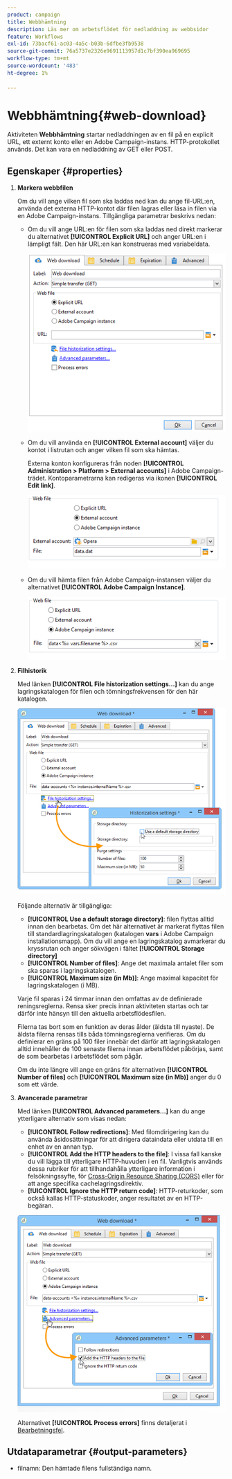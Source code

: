 ```yaml
---
product: campaign
title: Webbhämtning
description: Läs mer om arbetsflödet för nedladdning av webbsidor
feature: Workflows
exl-id: 73bacf61-ac03-4a5c-b03b-6dfbe3fb9538
source-git-commit: 76a5737e2326e9691113957d1c7bf390ea969695
workflow-type: tm+mt
source-wordcount: '483'
ht-degree: 1%

---
```


# Webbhämtning{#web-download}



Aktiviteten **Webbhämtning** startar nedladdningen av en fil på en explicit URL, ett externt konto eller en Adobe Campaign-instans. HTTP-protokollet används. Det kan vara en nedladdning av GET eller POST.

## Egenskaper {#properties}

1. **Markera webbfilen**

   Om du vill ange vilken fil som ska laddas ned kan du ange fil-URL:en, använda det externa HTTP-kontot där filen lagras eller läsa in filen via en Adobe Campaign-instans. Tillgängliga parametrar beskrivs nedan:

   * Om du vill ange URL:en för filen som ska laddas ned direkt markerar du alternativet **[!UICONTROL Explicit URL]** och anger URL:en i lämpligt fält. Den här URL:en kan konstrueras med variabeldata.

     ![](assets/download_web_edit.png)

   * Om du vill använda en **[!UICONTROL External account]** väljer du kontot i listrutan och anger vilken fil som ska hämtas.

     Externa konton konfigureras från noden **[!UICONTROL Administration > Platform > External accounts]** i Adobe Campaign-trädet. Kontoparametrarna kan redigeras via ikonen **[!UICONTROL Edit link]**.

     ![](assets/download_web_edit_external.png)

   * Om du vill hämta filen från Adobe Campaign-instansen väljer du alternativet **[!UICONTROL Adobe Campaign Instance]**.

     ![](assets/download_web_edit_instance.png)

1. **Filhistorik**

   Med länken **[!UICONTROL File historization settings...]** kan du ange lagringskatalogen för filen och tömningsfrekvensen för den här katalogen.

   ![](assets/download_web_edit_hist.png)

   Följande alternativ är tillgängliga:

   * **[!UICONTROL Use a default storage directory]**: filen flyttas alltid innan den bearbetas. Om det här alternativet är markerat flyttas filen till standardlagringskatalogen (katalogen **vars** i Adobe Campaign installationsmapp). Om du vill ange en lagringskatalog avmarkerar du kryssrutan och anger sökvägen i fältet **[!UICONTROL Storage directory]**
   * **[!UICONTROL Number of files]**: Ange det maximala antalet filer som ska sparas i lagringskatalogen.
   * **[!UICONTROL Maximum size (in Mb)]**: Ange maximal kapacitet för lagringskatalogen (i MB).

   Varje fil sparas i 24 timmar innan den omfattas av de definierade reningsreglerna. Rensa sker precis innan aktiviteten startas och tar därför inte hänsyn till den aktuella arbetsflödesfilen.

   Filerna tas bort som en funktion av deras ålder (äldsta till nyaste). De äldsta filerna rensas tills båda tömningsreglerna verifieras. Om du definierar en gräns på 100 filer innebär det därför att lagringskatalogen alltid innehåller de 100 senaste filerna innan arbetsflödet påbörjas, samt de som bearbetas i arbetsflödet som pågår.

   Om du inte längre vill ange en gräns för alternativen **[!UICONTROL Number of files]** och **[!UICONTROL Maximum size (in Mb)]** anger du 0 som ett värde.

1. **Avancerade parametrar**

   Med länken **[!UICONTROL Advanced parameters...]** kan du ange ytterligare alternativ som visas nedan:

   * **[!UICONTROL Follow redirections]**: Med filomdirigering kan du använda åsidosättningar för att dirigera dataindata eller utdata till en enhet av en annan typ.
   * **[!UICONTROL Add the HTTP headers to the file]**: I vissa fall kanske du vill lägga till ytterligare HTTP-huvuden i en fil. Vanligtvis används dessa rubriker för att tillhandahålla ytterligare information i felsökningssyfte, för [Cross-Origin Resource Sharing (CORS)](https://developer.mozilla.org/docs/Web/HTTP/CORS) eller för att ange specifika cachelagringsdirektiv.
   * **[!UICONTROL Ignore the HTTP return code]**: HTTP-returkoder, som också kallas HTTP-statuskoder, anger resultatet av en HTTP-begäran.

   ![](assets/download_web_edit_advanced.png)

   Alternativet **[!UICONTROL Process errors]** finns detaljerat i [Bearbetningsfel](monitor-workflow-execution.md#processing-errors).

## Utdataparametrar {#output-parameters}

* filnamn: Den hämtade filens fullständiga namn.
